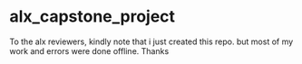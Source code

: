 # alx_capstone_project
To the alx reviewers,
kindly note that i just created this repo. but most of my work and errors were done offline.
Thanks

